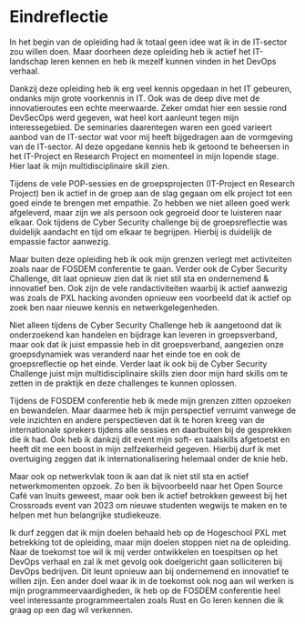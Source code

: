 # Eindreflectie

In het begin van de opleiding had ik totaal geen idee wat ik in de IT-sector zou willen doen. Maar doorheen deze opleiding heb ik actief het IT-landschap leren kennen en heb ik mezelf kunnen vinden in het DevOps verhaal.

Dankzij deze opleiding heb ik erg veel kennis opgedaan in het IT gebeuren, ondanks mijn grote voorkennis in IT. Ook was de deep dive met de innovatieroutes een echte meerwaarde. Zeker omdat hier een sessie rond DevSecOps werd gegeven, wat heel kort aanleunt tegen mijn interessegebied. De seminaries daarentegen waren een goed varieert aanbod van de IT-sector wat voor mij heeft bijgedragen aan de vormgeving van de IT-sector. Al deze opgedane kennis heb ik getoond te beheersen in het  IT-Project en Research Project en momenteel in mijn lopende stage. Hier laat ik mijn multidisciplinaire skill zien.

Tijdens de vele POP-sessies en de groepsprojecten (IT-Project en Research Project) ben ik actief in de groep aan de slag gegaan om elk project tot een goed einde te brengen met empathie. Zo hebben we niet alleen goed werk afgeleverd, maar zijn we als persoon ook gegroeid door te luisteren naar elkaar. Ook tijdens de Cyber Security challenge bij de groepsreflectie was duidelijk aandacht en tijd om elkaar te begrijpen. Hierbij is duidelijk de empassie factor aanwezig.

Maar buiten deze opleiding heb ik ook mijn grenzen verlegt met activiteiten zoals naar de FOSDEM conferentie te gaan. Verder ook de Cyber Security Challenge, dit laat opnieuw zien dat ik niet stil sta en ondernemend & innovatief ben. Ook zijn de vele randactiviteiten waarbij ik actief aanwezig was zoals de PXL hacking avonden opnieuw een voorbeeld dat ik actief op zoek ben naar nieuwe kennis en netwerkgelegenheden.

Niet alleen tijdens de Cyber Security Challenge heb ik aangetoond dat ik onderzoekend kan handelen en bijdrage kan leveren in groepsverband, maar ook dat ik juist empassie heb in dit groepsverband, aangezien onze groepsdynamiek was veranderd naar het einde toe en ook de groepsreflectie op het einde. Verder laat ik ook bij de Cyber Security Challenge juist mijn multidisciplinaire skills zien door mijn hard skills om te zetten in de praktijk en deze challenges te kunnen oplossen.

Tijdens de FOSDEM conferentie heb ik mede mijn grenzen zitten opzoeken en bewandelen. Maar daarmee heb ik mijn perspectief verruimt vanwege de vele inzichten en andere perspectieven dat ik te horen kreeg van de internationale sprekers tijdens alle sessies en daarbuiten bij de gesprekken die ik had. Ook heb ik dankzij dit event mijn soft- en taalskills afgetoetst en heeft dit me een boost in mijn zelfzekerheid gegeven. Hierbij durf ik met overtuiging zeggen dat ik internationalisering helemaal onder de knie heb.

Maar ook op netwerkvlak toon ik aan dat ik niet stil sta en actief netwerkmomenten opzoek. Zo ben ik bijvoorbeeld naar het Open Source Café van Inuits geweest, maar ook ben ik actief betrokken geweest bij het Crossroads event van 2023 om nieuwe studenten wegwijs te maken en te helpen met hun belangrijke studiekeuze.

Ik durf zeggen dat ik mijn doelen behaald heb op de Hogeschool PXL met betrekking tot de opleiding, maar mijn doelen stoppen niet na de opleiding. Naar de toekomst toe wil ik mij verder ontwikkelen en toespitsen op het DevOps verhaal en zal ik met gevolg ook doelgericht gaan solliciteren bij DevOps bedrijven. Dit leunt opnieuw aan bij ondernemend en innovatief te willen zijn. Een ander doel waar ik in de toekomst ook nog aan wil werken is mijn programmeervaardigheden, ik heb op de FOSDEM conferentie heel veel interessante programmeertalen zoals Rust en Go leren kennen die ik graag op een dag wil verkennen.